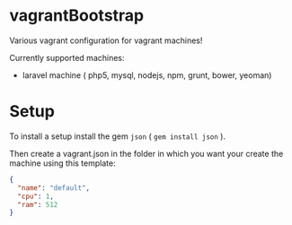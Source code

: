 vagrantBootstrap
================

Various vagrant configuration for vagrant machines!

Currently supported machines:
- laravel machine ( php5, mysql, nodejs, npm, grunt, bower, yeoman)

# Setup

To install a setup install the gem `json` ( `gem install json` ).

Then create a vagrant.json in the folder in which you want your create the machine
using this template:

```json
{
  "name": "default",
  "cpu": 1,
  "ram": 512
}
```
